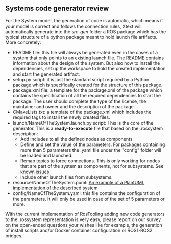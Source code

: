 ## Systems code generator review

For the System model, the generation of code is automatic, which means if your model is correct and follows the connection rules, Xtext will automatically generate into the *src-gen* folder a ROS package which has the typical structure of a python package meant to hold launch file artifacts. More concretely:

* README file: this file will always be generated even in the cases of a system that only points to an existing launch file. The README contains information about the design of the system. But also how to install the dependencies, set up the workspace to hold the created implementation and start the generated artifact.
* setup.py script: it is just the standard script required by a Python package which is specifically created for the structure of this package.
* package.xml file: a template for the package.xml of the package which contains the specification of all the required dependencies to start the package. The user should complete the type of the license, the maintainer and owner and the description of the package.
* CMakeLists.txt: a template of the package.xml which includes the required tags to install the newly created files.
* launch/NameOfTheSystem.launch.py script: This is the core of the generator. This is a **ready-to-execute** file that based on the .rossystem description:
  * Add includes to all the defined nodes as components
  * Define and set the value of the parameters. For packages containing more than 5 parameters the .yaml file under the "config" folder will be loaded and launched.
  * Remap topics to force connections. This is only working for nodes that are part of the system as components, not for subsystems. See [known issues](RosTooling_issues.md#code-generators)
  * Include other launch files from subsystems.
* resource/NameOfTheSystem.puml: [An example of a PlantUML implementation of the described system](SystemModelsVisualization.md#open-the-plantuml-auto-generated-description)
* config/NameOfTheSystem.yaml: this file contains the configuration of the parameters. It will only be used in case of the set of 5 parameters or more.

With the current implementation of RosTooling adding new code generators to the .rossystem representation is very easy, please report on our survey on the open-ended questions your wishes like for example, the generation of install scripts and/or Docker container configuration or ROS1-ROS2 bridges.
